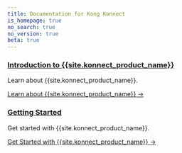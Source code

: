 ```yaml
---
title: Documentation for Kong Konnect
is_homepage: true
no_search: true
no_version: true
beta: true
---
```

<div class="docs-grid">

  <div class="docs-grid-block">
    <h3><a href="/konnect/{{page.kong_version}}/overview">Introduction to {{site.konnect_product_name}}</a></h3>
    <p>Learn about {{site.konnect_product_name}}.</p>
    <a href="/konnect/{{page.kong_version}}/overview">Learn about {{site.konnect_product_name}} &rarr;</a>
  </div>

  <div class="docs-grid-block">
    <h3><a href="/konnect/{{page.kong_version}}/getting-started">Getting Started</a></h3>
    <p>Get started with {{site.konnect_product_name}}.</p>
    <a href="/konnect/{{page.kong_version}}/getting-started">Get Started with {{site.konnect_product_name}} &rarr;</a>
  </div>

</div>
